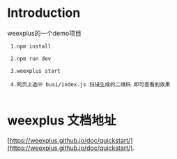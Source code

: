# Introduction
weexplus的一个demo项目
```` 
 1.npm install
 
 2.npm run dev
 
 3.weexplus start
 
 4.网页上选中 busi/index.js 扫描生成的二维码 即可查看到效果


````
# weexplus 文档地址
 [https://weexplus.github.io/doc/quickstart/](https://weexplus.github.io/doc/quickstart/).

 